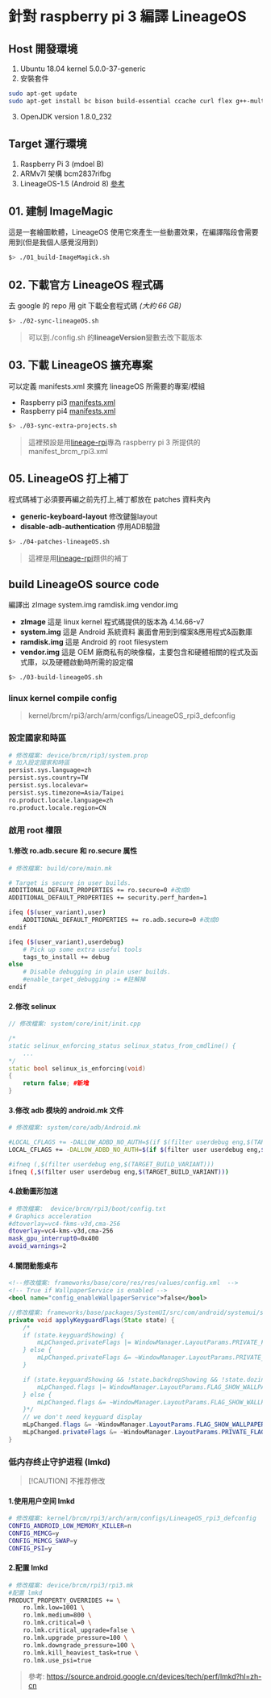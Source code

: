# 針對 raspberry pi 3 編譯 LineageOS

## Host 開發環境

1. Ubuntu 18.04 kernel 5.0.0-37-generic
2. 安裝套件

```bash
sudo apt-get update
sudo apt-get install bc bison build-essential ccache curl flex g++-multilib gcc-multilib git gnupg gperf lib32ncurses5-dev lib32readline-dev lib32z1-dev libesd0-dev liblz4-tool libncurses5-dev libsdl1.2-dev libssl-dev libwxgtk3.0-dev libxml2 libxml2-utils lzop pngcrush rsync schedtool squashfs-tools xsltproc zip zlib1g-dev python-mako imagemagick openjdk-8-jdk gcc-arm-linux-gnueabihf
```

3. OpenJDK version 1.8.0_232

## Target 運行環境

1. Raspberry Pi 3 (mdoel B)
2. ARMv7l 架構 bcm2837rifbg
3. LineageOS-1.5 (Android 8) [參考](https://konstakang.com/devices/rpi3/LineageOS15.1/)

## 01. 建制 ImageMagic

這是一套繪圖軟體，LineageOS 使用它來產生一些動畫效果，在編譯階段會需要用到(但是我個人感覺沒用到)

```bash
$> ./01_build-ImageMagick.sh
```

## 02. 下載官方 LineageOS 程式碼

去 google 的 repo 用 git 下載全套程式碼 _(大約 66 GB)_

```bash
$> ./02-sync-lineageOS.sh
```

> 可以到./config.sh 的**lineageVersion**變數去改下載版本

## 03. 下載 LineageOS 擴充專案

可以定義 manifests.xml 來擴充 lineageOS 所需要的專案/模組
* Raspberry pi3 [manifests.xml](https://github.com/lineage-rpi/android_local_manifest/blob/lineage-15.1/manifest_brcm_rpi3.xml)
* Raspberry pi4 [manifests.xml](https://github.com/csimmonds/a4rpi-local-manifest/blob/pie/default.xml)
```bash
$> ./03-sync-extra-projects.sh
```

> 這裡預設是用[lineage-rpi](https://github.com/lineage-rpi/android_local_manifest)專為 raspberry pi 3 所提供的 manifest_brcm_rpi3.xml

## 05. LineageOS 打上補丁

程式碼補丁必須要再編之前先打上,補丁都放在 patches 資料夾內

- **generic-keyboard-layout** 修改鍵盤layout
- **disable-adb-authentication** 停用ADB驗證
```bash
$> ./04-patches-lineageOS.sh
```
> 這裡是用[lineage-rpi](https://github.com/lineage-rpi/android_local_manifest)題供的補丁

## build LineageOS source code

編譯出 zImage system.img ramdisk.img vendor.img

- **zImage** 這是 linux kernel 程式碼提供的版本為 4.14.66-v7
- **system.img** 這是 Android 系統資料 裏面會用到到檔案&應用程式&函數庫
- **ramdisk.img** 這是 Android 的 root filesystem
- **vendor.img** 這是 OEM 廠商私有的映像檔，主要包含和硬體相關的程式及函式庫，以及硬體啟動時所需的設定檔

```bash
$> ./03-build-lineageOS.sh
```

### linux kernel compile config

> kernel/brcm/rpi3/arch/arm/configs/LineageOS_rpi3_defconfig

### 設定國家和時區

```bash
# 修改檔案: device/brcm/rip3/system.prop
# 加入設定國家和時區
persist.sys.language=zh
persist.sys.country=TW
persist.sys.localevar=
persist.sys.timezone=Asia/Taipei
ro.product.locale.language=zh
ro.product.locale.region=CN
```

### 啟用 root 權限

#### 1.修改 ro.adb.secure 和 ro.secure 属性

```bash
# 修改檔案: build/core/main.mk

# Target is secure in user builds.
ADDITIONAL_DEFAULT_PROPERTIES += ro.secure=0 #改成0
ADDITIONAL_DEFAULT_PROPERTIES += security.perf_harden=1

ifeq ($(user_variant),user)
    ADDITIONAL_DEFAULT_PROPERTIES += ro.adb.secure=0 #改成0
endif

ifeq ($(user_variant),userdebug)
    # Pick up some extra useful tools
    tags_to_install += debug
else
    # Disable debugging in plain user builds.
    #enable_target_debugging := #註解掉
endif
```

#### 2.修改 selinux

```cpp
// 修改檔案: system/core/init/init.cpp

/*
static selinux_enforcing_status selinux_status_from_cmdline() {
    ...
*/
static bool selinux_is_enforcing(void)
{
    return false; #新增
}
```

#### 3.修改 adb 模块的 android.mk 文件

```bash
# 修改檔案: system/core/adb/Android.mk

#LOCAL_CFLAGS += -DALLOW_ADBD_NO_AUTH=$(if $(filter userdebug eng,$(TARGET_BUILD_VARIANT)),1,0)
LOCAL_CFLAGS += -DALLOW_ADBD_NO_AUTH=$(if $(filter user userdebug eng,$(TARGET_BUILD_VARIANT)),1,0

#ifneq (,$(filter userdebug eng,$(TARGET_BUILD_VARIANT)))
ifneq (,$(filter user userdebug eng,$(TARGET_BUILD_VARIANT)))
```

#### 4.啟動圖形加速

```bash
# 修改檔案:  device/brcm/rpi3/boot/config.txt
# Graphics acceleration
#dtoverlay=vc4-fkms-v3d,cma-256
dtoverlay=vc4-kms-v3d,cma-256
mask_gpu_interrupt0=0x400
avoid_warnings=2
```

#### 4.關閉動態桌布

```xml
<!--修改檔案: frameworks/base/core/res/res/values/config.xml  -->
<!-- True if WallpaperService is enabled -->
<bool name="config_enableWallpaperService">false</bool>
```

```java
//修改檔案: frameworks/base/packages/SystemUI/src/com/android/systemui/statusbar/phone/StatusBarWindowManager.java
private void applyKeyguardFlags(State state) {
    /*
    if (state.keyguardShowing) {
        mLpChanged.privateFlags |= WindowManager.LayoutParams.PRIVATE_FLAG_KEYGUARD;
    } else {
        mLpChanged.privateFlags &= ~WindowManager.LayoutParams.PRIVATE_FLAG_KEYGUARD;
    }

    if (state.keyguardShowing && !state.backdropShowing && !state.dozing) {
        mLpChanged.flags |= WindowManager.LayoutParams.FLAG_SHOW_WALLPAPER;
    } else {
        mLpChanged.flags &= ~WindowManager.LayoutParams.FLAG_SHOW_WALLPAPER;
    }*/
    // we don't need keyguard display
    mLpChanged.flags &= ~WindowManager.LayoutParams.FLAG_SHOW_WALLPAPER;
    mLpChanged.privateFlags &= ~WindowManager.LayoutParams.PRIVATE_FLAG_KEYGUARD;
}
```

### 低内存终止守护进程 (lmkd)

> [!CAUTION] 不推荐修改

#### 1.使用用户空间 lmkd

```bash
# 修改檔案: kernel/brcm/rpi3/arch/arm/configs/LineageOS_rpi3_defconfig
CONFIG_ANDROID_LOW_MEMORY_KILLER=n
CONFIG_MEMCG=y
CONFIG_MEMCG_SWAP=y
CONFIG_PSI=y
```

#### 2.配置 lmkd

```bash
# 修改檔案: device/brcm/rpi3/rpi3.mk
#配置 lmkd
PRODUCT_PROPERTY_OVERRIDES += \
    ro.lmk.low=1001 \
    ro.lmk.medium=800 \
    ro.lmk.critical=0 \
    ro.lmk.critical_upgrade=false \
    ro.lmk.upgrade_pressure=100 \
    ro.lmk.downgrade_pressure=100 \
    ro.lmk.kill_heaviest_task=true \
    ro.lmk.use_psi=true
```

> 參考: https://source.android.google.cn/devices/tech/perf/lmkd?hl=zh-cn
